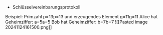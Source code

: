 - Schlüsselvereinbarungsprotokoll

Beispiel: Primzahl p=13p=13 und erzeugendes Element g=11g=11 Alice hat Geheimziffer: a=5a=5 Bob hat Geheimziffer: b=7b=7
![[Pasted image 20241124161500.png]]